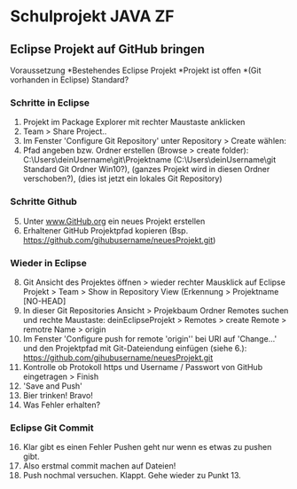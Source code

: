 # Schulprojekt JAVA ZF
## Eclipse Projekt auf GitHub bringen
Voraussetzung
*Bestehendes Eclipse Projekt
*Projekt ist offen
*(Git vorhanden in Eclipse) Standard?

### Schritte in Eclipse
1. Projekt im Package Explorer mit rechter Maustaste anklicken
2. Team > Share Project..
3. Im Fenster 'Configure Git Repository' unter Repository > Create wählen:
4. Pfad angeben bzw. Ordner erstellen (Browse > create folder): C:\Users\deinUsername\git\Projektname (C:\Users\deinUsername\git Standard Git Ordner Win10?), (ganzes Projekt wird in diesen Ordner verschoben?), (dies ist jetzt ein lokales Git Repository)
### Schritte Github
5. Unter www.GitHub.org ein neues Projekt erstellen
6. Erhaltener GitHub Projektpfad kopieren (Bsp. https://github.com/gihubusername/neuesProjekt.git)
### Wieder in Eclipse
8. Git Ansicht des Projektes öffnen > wieder rechter Mausklick auf Eclipse Projekt > Team > Show in Repository View (Erkennung > Projektname [NO-HEAD]
9. In dieser Git Repositories Ansicht > Projekbaum Ordner Remotes suchen und rechte Maustaste: deinEclipseProjekt > Remotes > create Remote > remotre Name > origin
10. Im Fenster 'Configure push for remote 'origin'' bei URI auf 'Change...' und den Projektpfad mit Git-Dateiendung einfügen (siehe 6.): https://github.com/gihubusername/neuesProjekt.git
11. Kontrolle ob Protokoll https und Username / Passwort von GitHub eingetragen > Finish
12. 'Save and Push'
13. Bier trinken! Bravo!
14. Was Fehler erhalten?
### Eclipse Git Commit
16. Klar gibt es einen Fehler Pushen geht nur wenn es etwas zu pushen gibt.
17. Also erstmal commit machen auf Dateien!
18. Push nochmal versuchen. Klappt. Gehe wieder zu Punkt 13.
